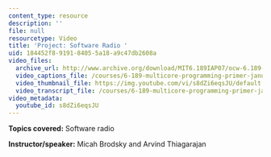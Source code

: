 ```yaml
---
content_type: resource
description: ''
file: null
resourcetype: Video
title: 'Project: Software Radio '
uid: 184452f8-9191-8405-5a18-a9c47db2608a
video_files:
  archive_url: http://www.archive.org/download/MIT6.189IAP07/ocw-6.189-iap07-pro04_300k.mp4
  video_captions_file: /courses/6-189-multicore-programming-primer-january-iap-2007/4ae3accd19f557f7bc9ec162241d46dd_s8dZi6eqsJU.vtt
  video_thumbnail_file: https://img.youtube.com/vi/s8dZi6eqsJU/default.jpg
  video_transcript_file: /courses/6-189-multicore-programming-primer-january-iap-2007/2e7af4afebd5da148f43ac39a9d31c5d_s8dZi6eqsJU.pdf
video_metadata:
  youtube_id: s8dZi6eqsJU
---
```


**Topics covered:** Software radio

**Instructor/speaker:** Micah Brodsky and Arvind Thiagarajan